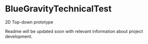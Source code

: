 # BlueGravityTechnicalTest
2D Top-down prototype

Readme will be updated soon with relevant information about project development.
